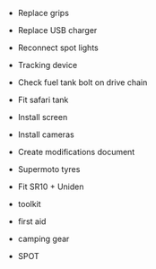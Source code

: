 * Replace grips

* Replace USB charger

* Reconnect spot lights

* Tracking device

* Check fuel tank bolt on drive chain

* Fit safari tank

* Install screen

* Install cameras

* Create modifications document

* Supermoto tyres

* Fit SR10 + Uniden

* toolkit

* first aid

* camping gear

* SPOT

